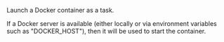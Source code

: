 Launch a Docker container as a task.

If a Docker server is available (either locally or via environment variables such as "DOCKER_HOST"), then it will be used to start the container.
